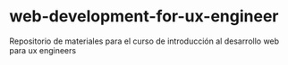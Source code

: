 # web-development-for-ux-engineer
Repositorio de materiales para el curso de introducción al desarrollo web para ux engineers
